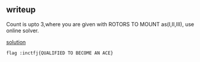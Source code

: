 ## writeup
Count is upto 3,where you are given with ROTORS TO MOUNT as(I,II,III), use online solver.

[solution](https://i.imgur.com/y9p7Nx9.png)

```flag :inctfj{QUALIFIED TO BECOME AN ACE}```
